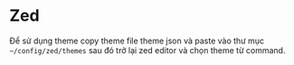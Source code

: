 # Zed

Để sử dụng theme copy theme file theme json và paste vào thư mục `~/config/zed/themes` sau đó trở lại zed editor và chọn theme từ command.
